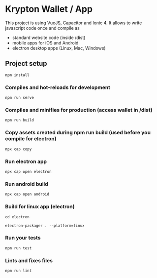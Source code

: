 # Krypton Wallet / App

This project is using VueJS, Capacitor and Ionic 4.
It allows to write javascript code once and compile
as

- standard website code (inside /dist)
- mobile apps for iOS and Android
- electron desktop apps (Linux, Mac, Windows)

## Project setup

```
npm install
```

### Compiles and hot-reloads for development

```
npm run serve
```

### Compiles and minifies for production (access wallet in /dist)

```
npm run build
```

### Copy assets created during npm run build (used before you compile for electron)

```
npx cap copy
```

### Run electron app

```
npx cap open electron
```

### Run android build

```
npx cap open android
```

### Build for linux app (electron)

```
cd electron
```

```
electron-packager . --platform=linux
```

### Run your tests

```
npm run test
```

### Lints and fixes files

```
npm run lint
```
